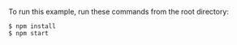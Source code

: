 To run this example, run these commands from the root directory:

```
$ npm install
$ npm start
```
